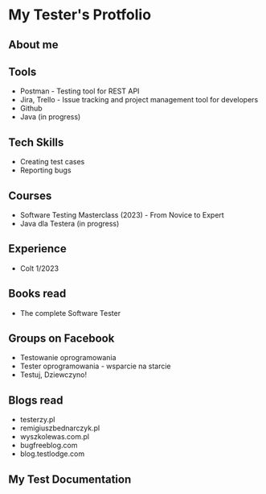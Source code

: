 # My Tester's Protfolio

## About me

## Tools
- Postman - Testing tool for REST API  
- Jira, Trello - Issue tracking and project management tool for developers  
- Github  
- Java (in progress)  

## Tech Skills
- Creating test cases  
- Reporting bugs  

## Courses
- Software Testing Masterclass (2023) - From Novice to Expert  
- Java dla Testera (in progress)   

## Experience
- Colt 1/2023 

## Books read
- The complete Software Tester  

## Groups on Facebook
- Testowanie oprogramowania  
- Tester oprogramowania - wsparcie na starcie  
- Testuj, Dziewczyno!  

## Blogs read
- testerzy.pl
- remigiuszbednarczyk.pl
- wyszkolewas.com.pl
- bugfreeblog.com
- blog.testlodge.com

## My Test Documentation

 
